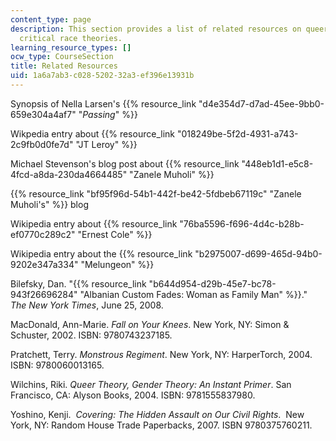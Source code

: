 ```yaml
---
content_type: page
description: This section provides a list of related resources on queer, gender, and
  critical race theories.
learning_resource_types: []
ocw_type: CourseSection
title: Related Resources
uid: 1a6a7ab3-c028-5202-32a3-ef396e13931b
---
```


Synopsis of Nella Larsen's {{% resource_link "d4e354d7-d7ad-45ee-9bb0-659e304a4af7" "_Passing_" %}}

Wikpedia entry about {{% resource_link "018249be-5f2d-4931-a743-2c9fb0d0fe7d" "JT Leroy" %}}

Michael Stevenson's blog post about {{% resource_link "448eb1d1-e5c8-4fcd-a8da-230da4664485" "Zanele Muholi" %}}

{{% resource_link "bf95f96d-54b1-442f-be42-5fdbeb67119c" "Zanele Muholi's" %}} blog

Wikipedia entry about {{% resource_link "76ba5596-f696-4d4c-b28b-ef0770c289c2" "Ernest Cole" %}}

Wikipedia entry about the {{% resource_link "b2975007-d699-465d-94b0-9202e347a334" "Melungeon" %}}

Bilefsky, Dan. "{{% resource_link "b644d954-d29b-45e7-bc78-943f26696284" "Albanian Custom Fades: Woman as Family Man" %}}." _The New York Times_, June 25, 2008.

MacDonald, Ann-Marie. _Fall on Your Knees_. New York, NY: Simon & Schuster, 2002. ISBN: 9780743237185.

Pratchett, Terry. _Monstrous Regiment_. New York, NY: HarperTorch, 2004. ISBN: 9780060013165.

Wilchins, Riki. _Queer Theory, Gender Theory: An Instant Primer_. San Francisco, CA: Alyson Books, 2004. ISBN: 9781555837980.

Yoshino, Kenji.  _Covering: The Hidden Assault on Our Civil Rights_.  New York, NY: Random House Trade Paperbacks, 2007. ISBN 9780375760211.